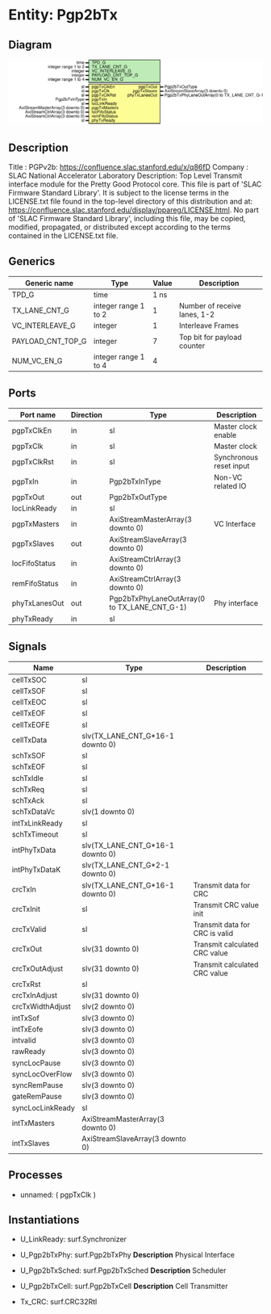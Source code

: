 # Entity: Pgp2bTx

## Diagram

![Diagram](Pgp2bTx.svg "Diagram")
## Description

Title      : PGPv2b: https://confluence.slac.stanford.edu/x/q86fD
Company    : SLAC National Accelerator Laboratory
Description:
Top Level Transmit interface module for the Pretty Good Protocol core.
This file is part of 'SLAC Firmware Standard Library'.
It is subject to the license terms in the LICENSE.txt file found in the
top-level directory of this distribution and at:
   https://confluence.slac.stanford.edu/display/ppareg/LICENSE.html.
No part of 'SLAC Firmware Standard Library', including this file,
may be copied, modified, propagated, or distributed except according to
the terms contained in the LICENSE.txt file.
## Generics

| Generic name      | Type                 | Value | Description                  |
| ----------------- | -------------------- | ----- | ---------------------------- |
| TPD_G             | time                 | 1 ns  |                              |
| TX_LANE_CNT_G     | integer range 1 to 2 | 1     | Number of receive lanes, 1-2 |
| VC_INTERLEAVE_G   | integer              | 1     | Interleave Frames            |
| PAYLOAD_CNT_TOP_G | integer              | 7     | Top bit for payload counter  |
| NUM_VC_EN_G       | integer range 1 to 4 | 4     |                              |
## Ports

| Port name     | Direction | Type                                         | Description             |
| ------------- | --------- | -------------------------------------------- | ----------------------- |
| pgpTxClkEn    | in        | sl                                           | Master clock enable     |
| pgpTxClk      | in        | sl                                           | Master clock            |
| pgpTxClkRst   | in        | sl                                           | Synchronous reset input |
| pgpTxIn       | in        | Pgp2bTxInType                                | Non-VC related IO       |
| pgpTxOut      | out       | Pgp2bTxOutType                               |                         |
| locLinkReady  | in        | sl                                           |                         |
| pgpTxMasters  | in        | AxiStreamMasterArray(3 downto 0)             | VC Interface            |
| pgpTxSlaves   | out       | AxiStreamSlaveArray(3 downto 0)              |                         |
| locFifoStatus | in        | AxiStreamCtrlArray(3 downto 0)               |                         |
| remFifoStatus | in        | AxiStreamCtrlArray(3 downto 0)               |                         |
| phyTxLanesOut | out       | Pgp2bTxPhyLaneOutArray(0 to TX_LANE_CNT_G-1) | Phy interface           |
| phyTxReady    | in        | sl                                           |                         |
## Signals

| Name             | Type                             | Description                    |
| ---------------- | -------------------------------- | ------------------------------ |
| cellTxSOC        | sl                               |                                |
| cellTxSOF        | sl                               |                                |
| cellTxEOC        | sl                               |                                |
| cellTxEOF        | sl                               |                                |
| cellTxEOFE       | sl                               |                                |
| cellTxData       | slv(TX_LANE_CNT_G*16-1 downto 0) |                                |
| schTxSOF         | sl                               |                                |
| schTxEOF         | sl                               |                                |
| schTxIdle        | sl                               |                                |
| schTxReq         | sl                               |                                |
| schTxAck         | sl                               |                                |
| schTxDataVc      | slv(1 downto 0)                  |                                |
| intTxLinkReady   | sl                               |                                |
| schTxTimeout     | sl                               |                                |
| intPhyTxData     | slv(TX_LANE_CNT_G*16-1 downto 0) |                                |
| intPhyTxDataK    | slv(TX_LANE_CNT_G*2-1  downto 0) |                                |
| crcTxIn          | slv(TX_LANE_CNT_G*16-1 downto 0) | Transmit data for CRC          |
| crcTxInit        | sl                               | Transmit CRC value init        |
| crcTxValid       | sl                               | Transmit data for CRC is valid |
| crcTxOut         | slv(31 downto 0)                 | Transmit calculated CRC value  |
| crcTxOutAdjust   | slv(31 downto 0)                 | Transmit calculated CRC value  |
| crcTxRst         | sl                               |                                |
| crcTxInAdjust    | slv(31 downto 0)                 |                                |
| crcTxWidthAdjust | slv(2 downto 0)                  |                                |
| intTxSof         | slv(3 downto 0)                  |                                |
| intTxEofe        | slv(3 downto 0)                  |                                |
| intvalid         | slv(3 downto 0)                  |                                |
| rawReady         | slv(3 downto 0)                  |                                |
| syncLocPause     | slv(3 downto 0)                  |                                |
| syncLocOverFlow  | slv(3 downto 0)                  |                                |
| syncRemPause     | slv(3 downto 0)                  |                                |
| gateRemPause     | slv(3 downto 0)                  |                                |
| syncLocLinkReady | sl                               |                                |
| intTxMasters     | AxiStreamMasterArray(3 downto 0) |                                |
| intTxSlaves      | AxiStreamSlaveArray(3 downto 0)  |                                |
## Processes
- unnamed: ( pgpTxClk )
## Instantiations

- U_LinkReady: surf.Synchronizer
- U_Pgp2bTxPhy: surf.Pgp2bTxPhy
**Description**
Physical Interface

- U_Pgp2bTxSched: surf.Pgp2bTxSched
**Description**
Scheduler

- U_Pgp2bTxCell: surf.Pgp2bTxCell
**Description**
Cell Transmitter

- Tx_CRC: surf.CRC32Rtl
